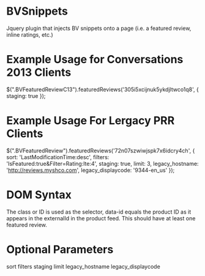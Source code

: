 BVSnippets
==========

Jquery plugin that injects BV snippets onto a page (i.e. a featured review, inline ratings, etc.)

Example Usage for Conversations 2013 Clients
============================================
$(".BVFeaturedReviewC13").featuredReviews('305i5xcijnuk5ykdjltwco1q8', { staging: true });

Example Usage For Lergacy PRR Clients
=====================================
$(".BVFeaturedReview").featuredReviews('72n07szwiwjspk7x6idcry4ch', {
	sort: 'LastModificationTime:desc',
	filters: 'IsFeatured:true&Filter=Rating:lte:4',
	staging: true,
	limit: 3,
	legacy_hostname: 'http://reviews.myshco.com',
	legacy_displaycode: '9344-en_us'
});

DOM Syntax
===================
<div class="BVFeaturedReview" data-id="1000001"></div>

The class or ID is used as the selector, data-id equals the product ID as it appears in the externalId in the product feed.  This should have at least one featured review.

Optional Parameters
===================
sort
filters
staging
limit
legacy_hostname
legacy_displaycode

